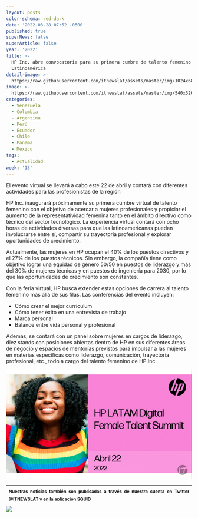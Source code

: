 ```yaml
---
layout: posts
color-schema: red-dark
date: '2022-03-28 07:52 -0500'
published: true
superNews: false
superArticle: false
year: '2022'
title: >-
  HP Inc. abre convocatoria para su primera cumbre de talento femenino en
  Latinoamérica
detail-image: >-
  https://raw.githubusercontent.com/itnewslat/assets/master/img/1024x680/hp-female-talent-g.jpg
image: >-
  https://raw.githubusercontent.com/itnewslat/assets/master/img/540x320/hp-female-talent-p.jpg
categories:
  - Venezuela
  - Colombia
  - Argentina
  - Perú
  - Ecuador
  - Chile
  - Panama
  - Mexico
tags:
  - Actualidad
week: '13'
---
```

El evento virtual se llevará a cabo este 22 de abril y contará con diferentes actividades para las profesionistas de la región

HP Inc. inaugurará próximamente su primera cumbre virtual de talento femenino con el objetivo de acercar a mujeres profesionales y propiciar el aumento de la representatividad femenina tanto en el ámbito directivo como técnico del sector tecnológico. La experiencia virtual contará con ocho horas de actividades diversas para que las latinoamericanas puedan involucrarse entre sí, compartir su trayectoria profesional y explorar oportunidades de crecimiento.
 
Actualmente, las mujeres en HP ocupan el 40% de los puestos directivos y el 27% de los puestos técnicos. Sin embargo, la compañía tiene como objetivo lograr una equidad de género 50/50 en puestos de liderazgo y más del 30% de mujeres técnicas y en puestos de ingeniería para 2030, por lo que las oportunidades de crecimiento son constantes.
 
Con la feria virtual, HP busca extender estas opciones de carrera al talento femenino más allá de sus filas. Las conferencias del evento incluyen:

- Cómo crear el mejor currículum
- Cómo tener éxito en una entrevista de trabajo
- Marca personal
- Balance entre vida personal y profesional

 

Además, se contará con un panel sobre mujeres en cargos de liderazgo, diez stands con posiciones abiertas dentro de HP en sus diferentes áreas de negocio y espacios de mentorías previstos para impulsar a las mujeres en materias específicas como liderazgo, comunicación, trayectoria profesional, etc., todo a cargo del talento femenino de HP Inc.

![](https://raw.githubusercontent.com/itnewslat/assets/master/img/540x320/hp-female-talent-p.jpg)

<table style="height: 42px;" width="569">
<tbody>
<tr>
<td style="text-align: justify;"><sub><strong>Nuestras noticias también son publicadas a través de nuestra cuenta en Twitter <a href="https://twitter.com/itnewslat?lang=es">@ITNEWSLAT</a> y en la aplicación <a href="https://squidapp.co/en/">SQUID</a></strong></sub></td>
</tr>
</tbody>
</table>

<img src="https://tracker.metricool.com/c3po.jpg?hash=56f88a41e39ab42c063cc51676587a04"/>